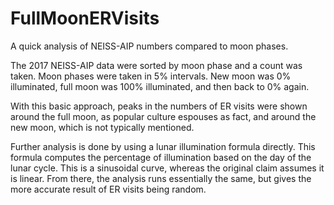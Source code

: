 # FullMoonERVisits
A quick analysis of NEISS-AIP numbers compared to moon phases.

The 2017 NEISS-AIP data were sorted by moon phase and a count was taken.  Moon phases were taken in 5% intervals.  New moon was 0% illuminated, full moon was 100% illuminated, and then back to 0% again.  

With this basic approach, peaks in the numbers of ER visits were shown around the full moon, as popular culture espouses as fact, and around the new moon, which is not typically mentioned.

Further analysis is done by using a lunar illumination formula directly. This formula computes the percentage of illumination based on the day of the lunar cycle.  This is a sinusoidal curve, whereas the original claim assumes it is linear.  From there, the analysis runs essentially the same, but gives the more accurate result of ER visits being random.

